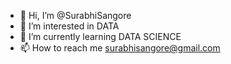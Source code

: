 - 👋 Hi, I’m @SurabhiSangore
- 👀 I’m interested in DATA
- 🌱 I’m currently learning DATA SCIENCE
- 📫 How to reach me surabhisangore@gmail.com

<!---
SurabhiSangore/SurabhiSangore is a ✨ special ✨ repository because its `README.md` (this file) appears on your GitHub profile.
You can click the Preview link to take a look at your changes.
--->
